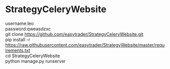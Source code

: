# StrategyCeleryWebsite<br/>
username:leo<br/>
password:qweasdzxc<br/>
git clone https://github.com/easytrader/StrategyCeleryWebsite.git<br/>
pip install -r https://raw.githubusercontent.com/easytrader/StrategyWebsite/master/requirements.txt<br/>
cd StrategyCeleryWebsite<br/>
python manage.py runserver<br/>
